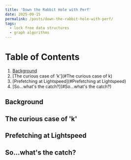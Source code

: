 ```yaml
---
title: 'Down the Rabbit Hole with Perf'
date: 2025-09-15
permalink: /posts/down-the-rabbit-hole-with-perf/
tags:
  - lock free data structures
  - graph algorithms
---
```




# Table of Contents
1. [Background](#Background)
2. [The curious case of 'k'](#The curious case of k)
3. [Prefetching at Lightspeed](#Prefetching at Lightspeed)
4. [So...what's the catch?](#So...what's the catch?)


## Background


## The curious case of 'k'


## Prefetching at Lightspeed


## So...what's the catch?


